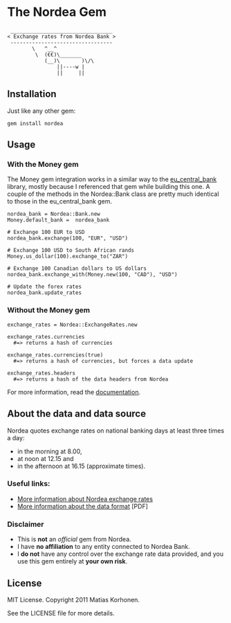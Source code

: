 The Nordea Gem
==============

     _________________________________ 
    < Exchange rates from Nordea Bank >
     --------------------------------- 
            \   ^__^
             \  (€€)\_______
                (__)\       )\/\
                    ||----w |
                    ||     ||


Installation
------------

Just like any other gem:

    gem install nordea


Usage
-----

### With the Money gem

The Money gem integration works in a similar way to the [eu\_central\_bank](https://github.com/RubyMoney/eu_central_bank) library, mostly because I referenced that gem while building this one. A couple of the methods in the Nordea::Bank class are pretty much identical to those in the eu\_central\_bank gem.

    nordea_bank = Nordea::Bank.new
    Money.default_bank =  nordea_bank

    # Exchange 100 EUR to USD
    nordea_bank.exchange(100, "EUR", "USD")

    # Exchange 100 USD to South African rands
    Money.us_dollar(100).exchange_to("ZAR")

    # Exchange 100 Canadian dollars to US dollars
    nordea_bank.exchange_with(Money.new(100, "CAD"), "USD")

    # Update the forex rates
    nordea_bank.update_rates

### Without the Money gem

    exchange_rates = Nordea::ExchangeRates.new

    exchange_rates.currencies
      #=> returns a hash of currencies

    exchange_rates.currencies(true)
      #=> returns a hash of currencies, but forces a data update

    exchange_rates.headers
      #=> returns a hash of the data headers from Nordea

For more information, read the [documentation](http://rubydoc.info/gems/nordea).

About the data and data source
------------------------------

Nordea quotes exchange rates on national banking days at least three times a day:

* in the morning at 8.00,
* at noon at 12.15 and
* in the afternoon at 16.15 (approximate times).

### Useful links:

* [More information about Nordea exchange rates](http://j.mp/Nordea_exchange_rates)
* [More information about the data format](http://j.mp/Rates_for_electronic_processing) [PDF]

### Disclaimer

* This is **not** an *official* gem from Nordea.
* I have **no affiliation** to any entity connected to Nordea Bank.
* I **do not** have any control over the exchange rate data provided, and you use
this gem entirely at **your own risk**.

License
-------

MIT License. Copyright 2011 Matias Korhonen.

See the LICENSE file for more details.